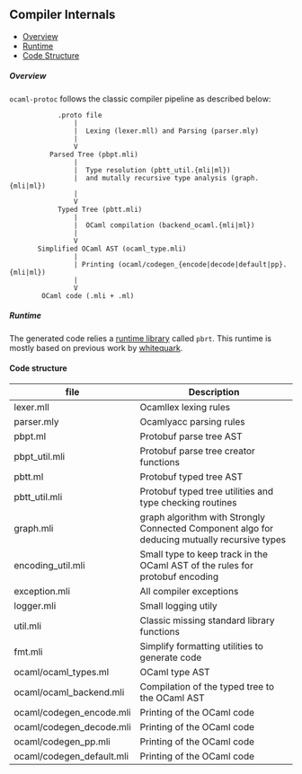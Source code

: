 ## Compiler Internals

* [Overview](#overview)
* [Runtime](#rutime)
* [Code Structure](#code-structure)

##### Overview 

`ocaml-protoc` follows the classic compiler pipeline as described below:

```
            .proto file 
                |
                |  Lexing (lexer.mll) and Parsing (parser.mly)
                |
                V
          Parsed Tree (pbpt.mli) 
                |
                |  Type resolution (pbtt_util.{mli|ml}) 
                |  and mutally recursive type analysis (graph.{mli|ml}) 
                |
                V
            Typed Tree (pbtt.mli)
                |
                |  OCaml compilation (backend_ocaml.{mli|ml})
                | 
                V
       Simplified OCaml AST (ocaml_type.mli)
                |
                | Printing (ocaml/codegen_{encode|decode|default|pp}.{mli|ml}) 
                |
                V
        OCaml code (.mli + .ml)
```

##### Runtime 

The generated code relies a [runtime library](src/runtime/pbrt.mli) called `pbrt`. 
This runtime is mostly based on previous work by [whitequark](https://github.com/whitequark/).

#### Code structure 

| file                     | Description | 
|--------------------------|-------------|
|lexer.mll                 | Ocamllex lexing rules|
|parser.mly                | Ocamlyacc parsing rules|
|pbpt.ml                   | Protobuf parse tree AST|
|pbpt_util.mli             | Protobuf parse tree creator functions|
|pbtt.ml                   | Protobuf typed tree AST|
|pbtt_util.mli             | Protobuf typed tree utilities and type checking routines| 
|graph.mli                 | graph algorithm with Strongly Connected Component algo for deducing mutually recursive types|
|encoding_util.mli         | Small type to keep track in the OCaml AST of the rules for protobuf encoding|
|exception.mli             | All compiler exceptions |
|logger.mli                | Small logging utily|
|util.mli                  | Classic missing standard library functions| 
|fmt.mli                   | Simplify formatting utilities to generate code|
|ocaml/ocaml_types.ml      | OCaml type AST|
|ocaml/ocaml_backend.mli   | Compilation of the typed tree to the OCaml AST| 
|ocaml/codegen_encode.mli  | Printing of the OCaml code|
|ocaml/codegen_decode.mli  | Printing of the OCaml code|
|ocaml/codegen_pp.mli      | Printing of the OCaml code|
|ocaml/codegen_default.mli | Printing of the OCaml code|
